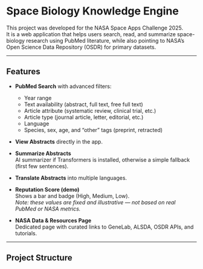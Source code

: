 # Space Biology Knowledge Engine

This project was developed for the NASA Space Apps Challenge 2025.  
It is a web application that helps users search, read, and summarize space-biology research using PubMed literature, while also pointing to NASA’s Open Science Data Repository (OSDR) for primary datasets.

---

## Features

- **PubMed Search** with advanced filters:
  - Year range
  - Text availability (abstract, full text, free full text)
  - Article attribute (systematic review, clinical trial, etc.)
  - Article type (journal article, letter, editorial, etc.)
  - Language
  - Species, sex, age, and “other” tags (preprint, retracted)

- **View Abstracts** directly in the app.

- **Summarize Abstracts**  
  AI summarizer if Transformers is installed, otherwise a simple fallback (first few sentences).

- **Translate Abstracts** into multiple languages.

- **Reputation Score (demo)**  
  Shows a bar and badge (High, Medium, Low).  
  *Note: these values are fixed and illustrative — not based on real PubMed or NASA metrics.*

- **NASA Data & Resources Page**  
  Dedicated page with curated links to GeneLab, ALSDA, OSDR APIs, and tutorials.

---

## Project Structure

